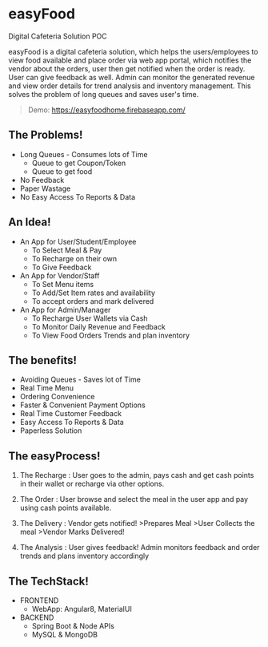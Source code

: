 # easyFood
Digital Cafeteria Solution POC

easyFood is a digital cafeteria solution, which helps the users/employees to view food available and place order via web app portal, which notifies the vendor about the orders, user then get notified when the order is ready. User can give feedback as well. Admin can monitor the generated revenue and view order details for trend analysis and inventory management. This solves the problem of long queues and saves user's time.

> Demo: https://easyfoodhome.firebaseapp.com/

## The Problems!

* Long Queues - Consumes lots of Time
  * Queue to get Coupon/Token
  * Queue to get food
* No Feedback
* Paper Wastage
* No Easy Access To Reports & Data

## An Idea!

* An App for User/Student/Employee
  * To Select Meal & Pay
  * To Recharge on their own
  * To Give Feedback
* An App for Vendor/Staff
  * To Set Menu items
  * To Add/Set Item rates and availability
  * To accept orders and mark delivered
* An App for Admin/Manager
  * To Recharge User Wallets via Cash
  * To Monitor Daily Revenue and Feedback
  * To View Food Orders Trends and plan inventory
  
## The benefits!

* Avoiding Queues - Saves lot of Time
* Real Time Menu
* Ordering Convenience
* Faster & Convenient Payment Options
* Real Time Customer Feedback
* Easy Access To Reports & Data
* Paperless Solution

## The easyProcess!

1. The Recharge :
User goes to the admin,
pays cash and get cash
points in their wallet
or recharge via other
options.

2. The Order :
User browse and select
the meal in the user app
and pay using cash
points available.


3. The Delivery :
Vendor gets notified! >Prepares Meal >User Collects the meal >Vendor Marks Delivered!

4. The Analysis :
User gives feedback!
Admin monitors feedback
and order trends and
plans inventory
accordingly


## The TechStack!

* FRONTEND
  * WebApp: Angular8, MaterialUI
* BACKEND
  * Spring Boot & Node APIs
  * MySQL & MongoDB
